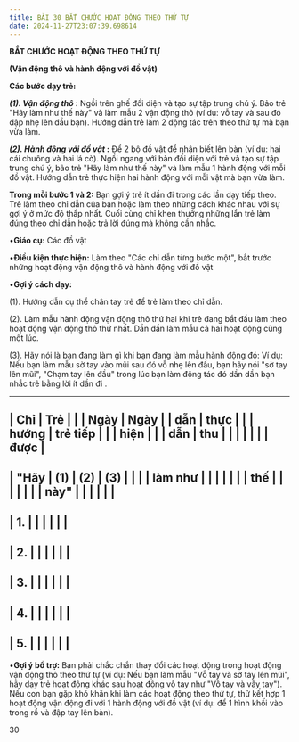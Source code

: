 ```yaml
---
title: BÀI 30 BẮT CHƯỚC HOẠT ĐỘNG THEO THỨ TỰ
date: 2024-11-27T23:07:39.698614
---
```


**BẮT CHƯỚC HOẠT ĐỘNG THEO THỨ TỰ**

**(Vận động thô và hành động với đồ vật)**

**Các bước dạy trẻ:**

***(1). Vận động thô* :** Ngồi trên ghế đối diện và tạo sự tập trung
chú ý. Bảo trẻ "Hãy làm như thế này" và làm mẫu 2 vận động thô (ví dụ:
vỗ tay và sau đó đập nhẹ lên đầu bạn). Hướng dẫn trẻ làm 2 động tác
trên theo thứ tự mà bạn vừa làm.

***(2). Hành động với đồ vật* :** Để 2 bộ đồ vật để nhận biết lên bàn
(ví dụ: hai cái chuông và hai lá cờ). Ngồi ngang với bàn đối diện với
trẻ và tạo sự tập trung chú ý, bảo trẻ "Hãy làm như thế này" và làm
mẫu 1 hành động với mỗi đồ vật. Hướng dẫn trẻ thực hiện hai hành động
với mỗi vật mà bạn vừa làm.

**Trong mỗi bước 1 và 2:** Bạn gợi ý trẻ ít dần đi trong các lần dạy
tiếp theo. Trẻ làm theo chỉ dẫn của bạn hoặc làm theo những cách khác
nhau với sự gợi ý ở mức độ thấp nhất. Cuối cùng chỉ khen thưởng những
lần trẻ làm đúng theo chỉ dẫn hoặc trả lời đúng mà không cần nhắc.

•**Giáo cụ:** Các đồ vật

•**Điều kiện thực hiện:** Làm theo "Các chỉ dẫn từng bước một", bắt
trước những hoạt động vận động thô và hành động với đồ vật

•**Gợi ý cách dạy:**

(1). Hướng dẫn cụ thể chân tay trẻ để trẻ làm theo chỉ dẫn.

(2). Làm mẫu hành động vận động thô thứ hai khi trẻ đang bắt đầu làm
theo hoạt động vận động thô thứ nhất. Dần dần làm mẫu cả hai hoạt động
cùng một lúc.

(3). Hãy nói là bạn đang làm gì khi bạn đang làm mẫu hành động đó: Ví
dụ: Nếu bạn làm mẫu sờ tay vào mũi sau đó vỗ nhẹ lên đầu, bạn hãy nói
"sờ tay lên mũi", "Chạm tay lên đầu" trong lúc bạn làm động tác đó dần
dần bạn nhắc trẻ bằng lời ít dần đi .

-------------------------------------------------------------------------
| **Chỉ     | **Trẻ     |           |           | **Ngày  | **Ngày    |
| dẫn**     | thực      |           |           | hướng   | trẻ tiếp  |
|           | hiện**    |           |           | dẫn**   | thu       |
|           |           |           |           |           | được**    |
-------------------------------------------------------------------------
| **"Hãy    | **(1)**   | **(2)**   | **(3)**   |           |           |
| làm như   |           |           |           |           |           |
| thế       |           |           |           |           |           |
| này"**    |           |           |           |           |           |
-------------------------------------------------------------------------
| 1.     |           |           |           |           |           |
-------------------------------------------------------------------------
| 2.     |           |           |           |           |           |
-------------------------------------------------------------------------
| 3.     |           |           |           |           |           |
-------------------------------------------------------------------------
| 4.     |           |           |           |           |           |
-------------------------------------------------------------------------
| 5.     |           |           |           |           |           |
-------------------------------------------------------------------------

•**Gợi ý bổ trợ:** Bạn phải chắc chắn thay đổi các hoạt động trong
hoạt động vận động thô theo thứ tự (ví dụ: Nếu bạn làm mẫu "Vỗ tay và
sờ tay lên mũi", hãy dạy trẻ hoạt động khác sau hoạt động vỗ tay như
"Vỗ tay và vẫy tay"). Nếu con bạn gặp khó khăn khi làm các hoạt động
theo thứ tự, thử kết hợp 1 hoạt động vận động đi với 1 hành động với
đồ vật (ví dụ: để 1 hình khối vào trong rổ và đập tay lên bàn).

30

